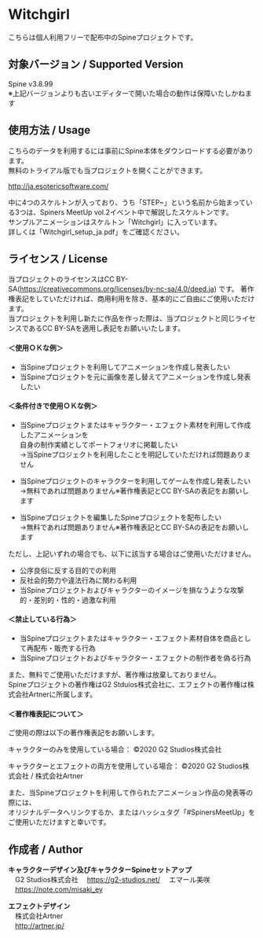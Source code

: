 # Witchgirl

こちらは個人利用フリーで配布中のSpineプロジェクトです。

## 対象バージョン / Supported Version

Spine v3.8.99  
※上記バージョンよりも古いエディターで開いた場合の動作は保障いたしかねます  

## 使用方法 / Usage

こちらのデータを利用するには事前にSpine本体をダウンロードする必要があります。  
無料のトライアル版でも当プロジェクトを開くことができます。  
  
http://ja.esotericsoftware.com/


中に4つのスケルトンが入っており、うち「STEP~」という名前から始まっている3つは、Spiners MeetUp vol.2イベント中で解説したスケルトンです。    
サンプルアニメーションはスケルトン「Witchgirl」に入っています。  
詳しくは「Witchgirl_setup_ja.pdf」をご確認ください。  
  
## ライセンス / License

当プロジェクトのライセンスはCC BY-SA(https://creativecommons.org/licenses/by-nc-sa/4.0/deed.ja) です。
著作権表記をしていただければ、商用利用を除き、基本的にご自由にご使用いただけます。  
当プロジェクトを利用し新たに作品を作った際は、当プロジェクトと同じライセンスであるCC BY-SAを適用し表記をお願いいたします。

#### ＜使用ＯＫな例＞
- 当Spineプロジェクトを利用してアニメーションを作成し発表したい
- 当Spineプロジェクトを元に画像を差し替えてアニメーションを作成し発表したい
  
  
#### ＜条件付きで使用ＯＫな例＞
- 当Spineプロジェクトまたはキャラクター・エフェクト素材を利用して作成したアニメーションを  
 自身の制作実績としてポートフォリオに掲載したい  
 →当Spineプロジェクトを利用したことを明記していただければ問題ありません
  
- 当Spineプロジェクトのキャラクターを利用してゲームを作成し発表したい  
 →無料であれば問題ありません※著作権表記とCC BY-SAの表記をお願いします
 
 - 当Spineプロジェクトを編集したSpineプロジェクトを配布したい  
 →無料であれば問題ありません※著作権表記とCC BY-SAの表記をお願いします
  
ただし、上記いずれの場合でも、以下に該当する場合はご使用いただけません。  
  
- 公序良俗に反する目的での利用
- 反社会的勢力や違法行為に関わる利用
- 当Spineプロジェクトおよびキャラクターのイメージを損なうような攻撃的・差別的・性的・過激な利用

#### ＜禁止している行為＞
- 当Spineプロジェクトまたはキャラクター・エフェクト素材自体を商品として再配布・販売する行為
- 当Spineプロジェクトおよびキャラクター・エフェクトの制作者を偽る行為

また、無料でご使用いただけますが、著作権は放棄しておりません。  
Spineプロジェクトの著作権はG2 Stduios株式会社に、エフェクトの著作権は株式会社Artnerに所属します。  
  
  
#### ＜著作権表記について＞
  
ご使用の際は以下の著作権表記をお願いします。

キャラクターのみを使用している場合：
©2020 G2 Studios株式会社

キャラクターとエフェクトの両方を使用している場合：
©2020 G2 Studios株式会社 / 株式会社Artner

また、当Spineプロジェクトを利用して作られたアニメーション作品の発表等の際には、  
オリジナルデータへリンクするか、またはハッシュタグ「#SpinersMeetUp」をご使用いただけますと幸いです。  
   
  
## 作成者 / Author
  
**キャラクターデザイン及びキャラクターSpineセットアップ**  
　G2 Studios株式会社
　https://g2-studios.net/
　エマール美咲  
　https://note.com/misaki_ey
  
**エフェクトデザイン**  
　株式会社Artner  
　http://artner.jp/

